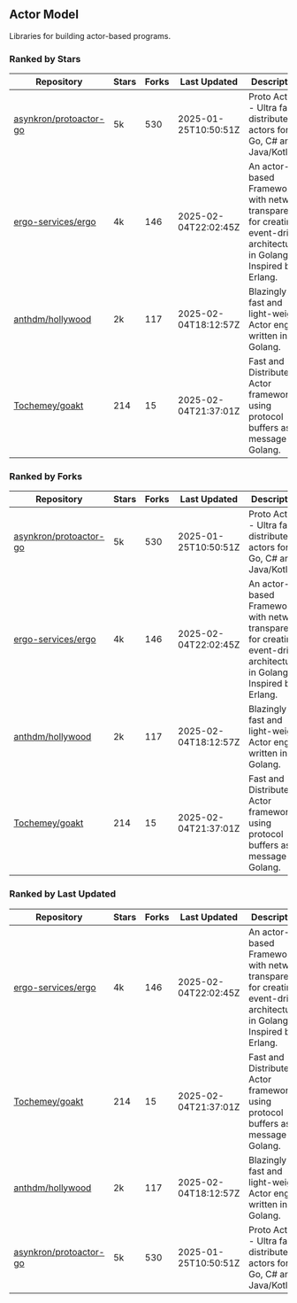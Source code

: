 ## Actor Model

Libraries for building actor-based programs.

### Ranked by Stars

| Repository | Stars | Forks | Last Updated | Description | 
|------------|-------|-------|--------------|-------------|
| [asynkron/protoactor-go](https://github.com/asynkron/protoactor-go) | 5k | 530 | 2025-01-25T10:50:51Z |  Proto Actor - Ultra fast distributed actors for Go, C# and Java/Kotlin. |
| [ergo-services/ergo](https://github.com/ergo-services/ergo) | 4k | 146 | 2025-02-04T22:02:45Z |  An actor-based Framework with network transparency for creating event-driven architecture in Golang. Inspired by Erlang. |
| [anthdm/hollywood](https://github.com/anthdm/hollywood) | 2k | 117 | 2025-02-04T18:12:57Z |  Blazingly fast and light-weight Actor engine written in Golang. |
| [Tochemey/goakt](https://github.com/Tochemey/goakt) | 214 | 15 | 2025-02-04T21:37:01Z |  Fast and Distributed Actor framework using protocol buffers as message for Golang. |

### Ranked by Forks

| Repository | Stars | Forks | Last Updated | Description | 
|------------|-------|-------|--------------|-------------|
| [asynkron/protoactor-go](https://github.com/asynkron/protoactor-go) | 5k | 530 | 2025-01-25T10:50:51Z |  Proto Actor - Ultra fast distributed actors for Go, C# and Java/Kotlin. |
| [ergo-services/ergo](https://github.com/ergo-services/ergo) | 4k | 146 | 2025-02-04T22:02:45Z |  An actor-based Framework with network transparency for creating event-driven architecture in Golang. Inspired by Erlang. |
| [anthdm/hollywood](https://github.com/anthdm/hollywood) | 2k | 117 | 2025-02-04T18:12:57Z |  Blazingly fast and light-weight Actor engine written in Golang. |
| [Tochemey/goakt](https://github.com/Tochemey/goakt) | 214 | 15 | 2025-02-04T21:37:01Z |  Fast and Distributed Actor framework using protocol buffers as message for Golang. |

### Ranked by Last Updated

| Repository | Stars | Forks | Last Updated | Description | 
|------------|-------|-------|--------------|-------------|
| [ergo-services/ergo](https://github.com/ergo-services/ergo) | 4k | 146 | 2025-02-04T22:02:45Z |  An actor-based Framework with network transparency for creating event-driven architecture in Golang. Inspired by Erlang. |
| [Tochemey/goakt](https://github.com/Tochemey/goakt) | 214 | 15 | 2025-02-04T21:37:01Z |  Fast and Distributed Actor framework using protocol buffers as message for Golang. |
| [anthdm/hollywood](https://github.com/anthdm/hollywood) | 2k | 117 | 2025-02-04T18:12:57Z |  Blazingly fast and light-weight Actor engine written in Golang. |
| [asynkron/protoactor-go](https://github.com/asynkron/protoactor-go) | 5k | 530 | 2025-01-25T10:50:51Z |  Proto Actor - Ultra fast distributed actors for Go, C# and Java/Kotlin. |

